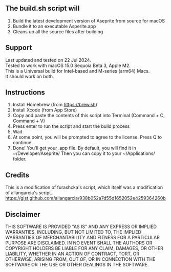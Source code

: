 ## The build.sh script will
   1. Build the latest development version of Aseprite from source for macOS
   2. Bundle it to an executable Asperite.app
   3. Cleans up all the source files after building

## Support
  Last updated and tested on 22 Jul 2024.  
  Tested to work with macOS 15.0 Sequoia Beta 3, Apple M2.  
  This is a Universal build for Intel-based and M-series (arm64) Macs.  
  It should work on both.  

## Instructions
   1. Install Homebrew (from https://brew.sh)
   2. Install Xcode (from App Store)
   3. Copy and paste the contents of this script into Terminal (Command + C, Command + V)
   4. Press enter to run the script and start the build process
   5. Wait
   5. At some point, you will be prompted to agree to the license. Press Q to continue.
   6. Done! You'll get your .app file.
      By default, you will find it in ~/Developer/Aseprite/
      Then you can copy it to your ~/Applications/ folder.
 
 ## Credits
   This is a modification of furashcka's script, which itself was a modification
   of allangarcia's script.
   https://gist.github.com/allangarcia/938b052a7d55d1652052e4259364260b

## Disclaimer
  THIS SOFTWARE IS PROVIDED "AS IS" AND ANY EXPRESS OR IMPLIED WARRANTIES, INCLUDING,
  BUT NOT LIMITED TO, THE IMPLIED WARRANTIES OF MERCHANTABILITY AND FITNESS FOR A
  PARTICULAR PURPOSE ARE DISCLAIMED. IN NO EVENT SHALL THE AUTHORS OR COPYRIGHT
  HOLDERS BE LIABLE FOR ANY CLAIM, DAMAGES, OR OTHER LIABILITY, WHETHER IN AN ACTION
  OF CONTRACT, TORT, OR OTHERWISE, ARISING FROM, OUT OF, OR IN CONNECTION WITH THE
  SOFTWARE OR THE USE OR OTHER DEALINGS IN THE SOFTWARE.
